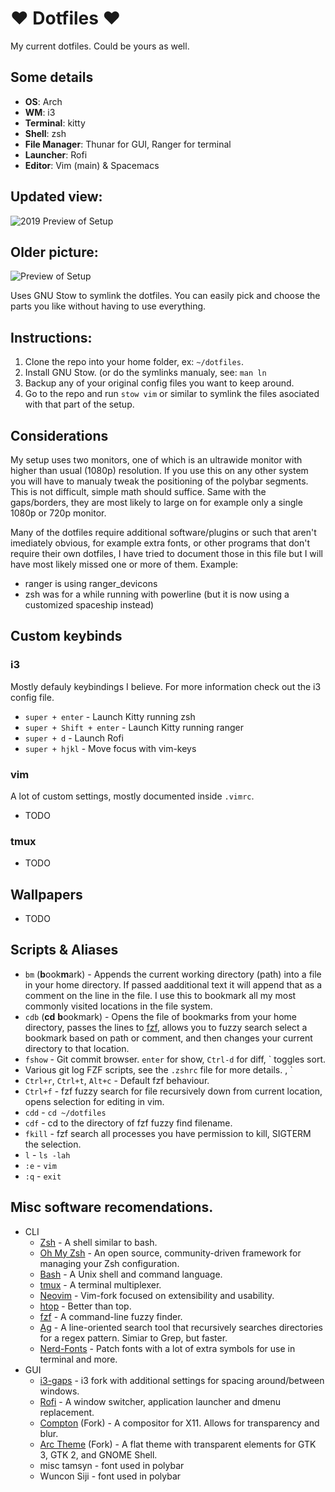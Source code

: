 # ❤ Dotfiles ❤
My current dotfiles. Could be yours as well.  

## Some details
+ **OS**: Arch
+ **WM**: i3
+ **Terminal**: kitty
+ **Shell**: zsh
+ **File Manager**: Thunar for GUI, Ranger for terminal
+ **Launcher**: Rofi
+ **Editor**: Vim (main) & Spacemacs

## Updated view:
![2019 Preview of Setup](https://i.imgur.com/yLiOPFK.png)

## Older picture:
![Preview of Setup](https://i.imgur.com/tewk8oJ.png)

Uses GNU Stow to symlink the dotfiles. You can easily pick and choose the parts you like without having to use everything.  

## Instructions:  
1. Clone the repo into your home folder, ex: `~/dotfiles`.
2. Install GNU Stow. (or do the symlinks manualy, see: `man ln`
4. Backup any of your original config files you want to keep around.
3. Go to the repo and run `stow vim` or similar to symlink the files asociated with that part of the setup.

## Considerations
My setup uses two monitors, one of which is an ultrawide monitor with higher than usual (1080p) resolution. If you use this on any other system you will have to manualy tweak the positioning of the polybar segments. This is not difficult, simple math should suffice. Same with the gaps/borders, they are most likely to large on for example only a single 1080p or 720p monitor.

Many of the dotfiles require additional software/plugins or such that aren't imediately obvious, for example extra fonts, or other programs that don't require their own dotfiles, I have tried to document those in this file but I will have most likely missed one or more of them. Example:
+ ranger is using ranger_devicons
+ zsh was for a while running with powerline (but it is now using a customized spaceship instead)

## Custom keybinds
### i3
Mostly defauly keybindings I believe. For more information check out the i3 config file.
+ `super + enter` - Launch Kitty running zsh
+ `super + Shift + enter` - Launch Kitty running ranger
+ `super + d` - Launch Rofi
+ `super + hjkl` - Move focus with vim-keys

### vim
A lot of custom settings, mostly documented inside `.vimrc`.
+ TODO

### tmux
+ TODO

## Wallpapers
+ TODO

## Scripts & Aliases
+ `bm` (**b**ook**m**ark) - Appends the current working directory (path) into a file in your home directory. If passed aadditional text it will append that as a comment on the line in the file. I use this to bookmark all my most commonly visited locations in the file system.
+ `cdb` (**cd** **b**ookmark) - Opens the file of bookmarks from your home directory, passes the lines to [fzf](https://github.com/junegunn/fzf), allows you to fuzzy search select a bookmark based on path or comment, and then changes your current directory to that location.
+ `fshow` - Git commit browser. `enter` for show, `Ctrl-d` for diff, \` toggles sort.
+ Various git log FZF scripts, see the `.zshrc` file for more details. , `
+ `Ctrl+r`, `Ctrl+t`, `Alt+c` - Default fzf behaviour.
+ `Ctrl+f` - fzf fuzzy search for file recursively down from current location, opens selection for editing in vim.
+ `cdd` - `cd ~/dotfiles`
+ `cdf` - cd to the directory of fzf fuzzy find filename.
+ `fkill` - fzf search all processes you have permission to kill, SIGTERM the selection.
+ `l` - `ls -lah`
+ `:e` - `vim`
+ `:q` - `exit`

## Misc software recomendations.

- CLI
    - [Zsh](https://github.com/zsh-users/zsh) - A shell similar to bash.
    - [Oh My Zsh](https://github.com/robbyrussell/oh-my-zsh) - An open source, community-driven framework for managing your Zsh configuration.
    - [Bash](https://git.savannah.gnu.org/cgit/bash.git) - A Unix shell and command language.
    - [tmux](https://github.com/tmux/tmux) - A terminal multiplexer.
    - [Neovim](https://github.com/neovim/neovim) - Vim-fork focused on extensibility and usability.
    - [htop](https://github.com/hishamhm/htop) - Better than top.
    - [fzf](https://github.com/junegunn/fzf) - A command-line fuzzy finder.
    - [Ag](https://github.com/BurntSushi/ripgrep) - A line-oriented search tool that recursively searches directories for a regex pattern. Simiar to Grep, but faster.
    - [Nerd-Fonts](https://github.com/ryanoasis/nerd-fonts) - Patch fonts with a lot of extra symbols for use in terminal and more.
- GUI
    - [i3-gaps](https://github.com/Airblader/i3) - i3 fork with additional settings for spacing around/between windows. 
    - [Rofi](https://github.com/DaveDavenport/rofi) - A window switcher, application launcher and dmenu replacement.
    - [Compton](https://github.com/tryone144/compton) (Fork) - A compositor for X11. Allows for transparency and blur.
    - [Arc Theme](https://github.com/NicoHood/arc-theme) (Fork) - A flat theme with transparent elements for GTK 3, GTK 2, and GNOME Shell.
    - misc tamsyn - font used in polybar
    - Wuncon Siji - font used in polybar
